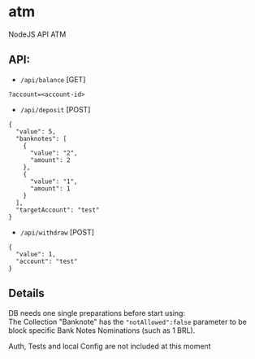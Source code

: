 # atm

NodeJS API ATM

## API:

- `/api/balance` [GET]

```
?account=<account-id>
```

- `/api/deposit` [POST]

```
{
  "value": 5,
  "banknotes": [
    {
      "value": "2",
      "amount": 2
    },
    {
      "value": "1",
      "amount": 1
    }
  ],
  "targetAccount": "test"
}
```

- `/api/withdraw` [POST]

```
{
  "value": 1,
  "account": "test"
}
```

## Details

DB needs one single preparations before start using:  
The Collection "Banknote" has the `"notAllowed":false` parameter to be block specific Bank Notes Nominations (such as 1 BRL).

Auth, Tests and local Config are not included at this moment

